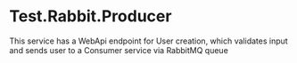 Test.Rabbit.Producer
====================

This service has a WebApi endpoint for User creation, which validates input and sends user to a Consumer service via RabbitMQ queue
